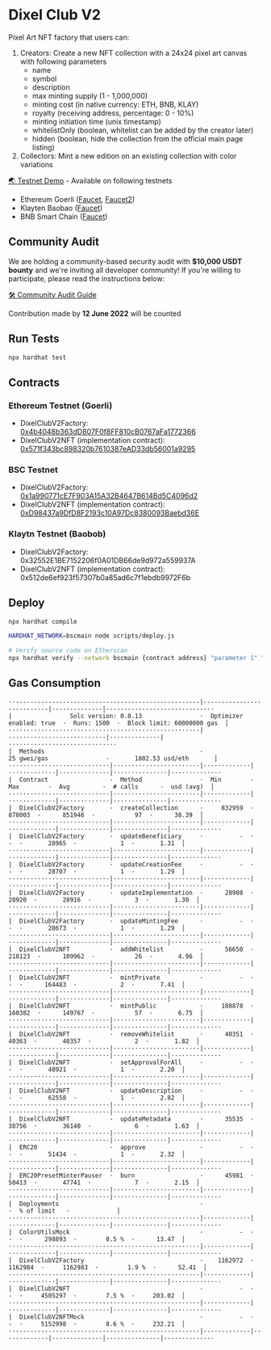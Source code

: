 # Dixel Club V2

Pixel Art NFT factory that users can:
1. Creators: Create a new NFT collection with a 24x24 pixel art canvas with following parameters
    - name
    - symbol
    - description
    - max minting supply (1 - 1,000,000)
    - minting cost (in native currency: ETH, BNB, KLAY)
    - royalty (receiving address, percentage: 0 - 10%)
    - minting initiation time (unix timestamp)
    - whitelistOnly (boolean, whitelist can be added by the creator later)
    - hidden (boolean, hide the collection from the official main page listing)
2. Collectors: Mint a new edition on an existing collection with color variations

[🌏 Testnet Demo](https://v2testnet.dixel.club/) - Available on following testnets
- Ethereum Goerli ([Faucet](https://goerli-faucet.mudit.blog/), [Faucet2](https://faucet.paradigm.xyz/))
- Klayten Baobao ([Faucet](https://baobab.wallet.klaytn.foundation/faucet))
- BNB Smart Chain ([Faucet](https://testnet.binance.org/faucet-smart))

## Community Audit
We are holding a community-based security audit with **$10,000 USDT bounty** and we're inviting all developer community!
If you're willing to participate, please read the instructions below:

[🛠 Community Audit Guide](https://github.com/Steemhunt/dixel-v2-contract/blob/main/COMMUNITY_AUDIT.md)

Contribution made by **12 June 2022** will be counted

## Run Tests
```bash
npx hardhat test
```

## Contracts

### Ethereum Testnet (Goerli)
- DixelClubV2Factory: [0x4b4048b363dD807F0f8FF810cB0767aFa1772366](https://goerli.etherscan.io/address/0x4b4048b363dD807F0f8FF810cB0767aFa1772366#code)
- DixelClubV2NFT (implementation contract): [0x571f343bc898320b7610387eAD33db56001a9295](https://goerli.etherscan.io/address/0x571f343bc898320b7610387eAD33db56001a9295#code)

### BSC Testnet
- DixelClubV2Factory: [0x1a990771cE7F903A15A32B4647B614Bd5C4096d2](https://testnet.bscscan.com/address/0x1a990771cE7F903A15A32B4647B614Bd5C4096d2#code)
- DixelClubV2NFT (implementation contract): [0xD98437a9DfD8F2193c10A97Dc8380093Baebd36E](https://testnet.bscscan.com/address/0xD98437a9DfD8F2193c10A97Dc8380093Baebd36E#code)

### Klaytn Testnet (Baobob)
- DixelClubV2Factory: 0x32552E1BE7152206f0A01DB66de9d972a559937A
- DixelClubV2NFT (implementation contract): 0x512de6ef923f57307b0a85ad6c7f1ebdb9972F6b

## Deploy
```bash
npx hardhat compile

HARDHAT_NETWORK=bscmain node scripts/deploy.js

# Verify source code on Etherscan
npx hardhat verify --network bscmain {contract address} "parameter 1" "parameter 2"
```

## Gas Consumption
```
·----------------------------------------------------|---------------------------|--------------|-----------------------------·
|                Solc version: 0.8.13                ·  Optimizer enabled: true  ·  Runs: 1500  ·  Block limit: 60000000 gas  │
·····················································|···························|··············|······························
|  Methods                                           ·               25 gwei/gas                ·       1802.53 usd/eth       │
····························|························|·············|·············|··············|···············|··············
|  Contract                 ·  Method                ·  Min        ·  Max        ·  Avg         ·  # calls      ·  usd (avg)  │
····························|························|·············|·············|··············|···············|··············
|  DixelClubV2Factory       ·  createCollection      ·     832959  ·     878003  ·      851946  ·           97  ·      38.39  │
····························|························|·············|·············|··············|···············|··············
|  DixelClubV2Factory       ·  updateBeneficiary     ·          -  ·          -  ·       28965  ·            1  ·       1.31  │
····························|························|·············|·············|··············|···············|··············
|  DixelClubV2Factory       ·  updateCreationFee     ·          -  ·          -  ·       28707  ·            1  ·       1.29  │
····························|························|·············|·············|··············|···············|··············
|  DixelClubV2Factory       ·  updateImplementation  ·      28908  ·      28920  ·       28916  ·            3  ·       1.30  │
····························|························|·············|·············|··············|···············|··············
|  DixelClubV2Factory       ·  updateMintingFee      ·          -  ·          -  ·       28673  ·            1  ·       1.29  │
····························|························|·············|·············|··············|···············|··············
|  DixelClubV2NFT           ·  addWhitelist          ·      56650  ·     218123  ·      109962  ·           26  ·       4.96  │
····························|························|·············|·············|··············|···············|··············
|  DixelClubV2NFT           ·  mintPrivate           ·          -  ·          -  ·      164483  ·            2  ·       7.41  │
····························|························|·············|·············|··············|···············|··············
|  DixelClubV2NFT           ·  mintPublic            ·     108878  ·     160382  ·      149767  ·           57  ·       6.75  │
····························|························|·············|·············|··············|···············|··············
|  DixelClubV2NFT           ·  removeWhitelist       ·      40351  ·      40363  ·       40357  ·            2  ·       1.82  │
····························|························|·············|·············|··············|···············|··············
|  DixelClubV2NFT           ·  setApprovalForAll     ·          -  ·          -  ·       48921  ·            1  ·       2.20  │
····························|························|·············|·············|··············|···············|··············
|  DixelClubV2NFT           ·  updateDescription     ·          -  ·          -  ·       62558  ·            1  ·       2.82  │
····························|························|·············|·············|··············|···············|··············
|  DixelClubV2NFT           ·  updateMetadata        ·      35535  ·      38756  ·       36140  ·            6  ·       1.63  │
····························|························|·············|·············|··············|···············|··············
|  ERC20                    ·  approve               ·          -  ·          -  ·       51434  ·            1  ·       2.32  │
····························|························|·············|·············|··············|···············|··············
|  ERC20PresetMinterPauser  ·  burn                  ·      45981  ·      50413  ·       47741  ·            7  ·       2.15  │
····························|························|·············|·············|··············|···············|··············
|  Deployments                                       ·                                          ·  % of limit   ·             │
·····················································|·············|·············|··············|···············|··············
|  ColorUtilsMock                                    ·          -  ·          -  ·      298893  ·        0.5 %  ·      13.47  │
·····················································|·············|·············|··············|···············|··············
|  DixelClubV2Factory                                ·    1162972  ·    1162984  ·     1162983  ·        1.9 %  ·      52.41  │
·····················································|·············|·············|··············|···············|··············
|  DixelClubV2NFT                                    ·          -  ·          -  ·     4505297  ·        7.5 %  ·     203.02  │
·····················································|·············|·············|··············|···············|··············
|  DixelClubV2NFTMock                                ·          -  ·          -  ·     5152998  ·        8.6 %  ·     232.21  │
·----------------------------------------------------|-------------|-------------|--------------|---------------|-------------·
```

